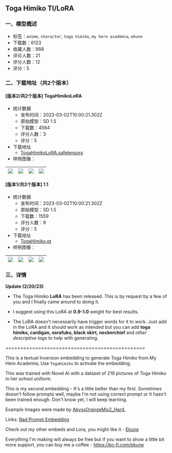 ## Toga Himiko TI/LoRA
### 一、模型概述

- 标签：`anime`, `character`, `toga himiko`, `my hero academia`, `ekune`
- 下载数：6123
- 收藏人数：988
- 评论人数：21
- 评分人数：12
- 评分：5

### 二、下载地址（共2个版本）

#### [版本2/共2个版本] TogaHimikoLoRA

- 统计数据
  - 发布时间：2023-03-02T10:00:21.302Z
  - 原始模型：SD 1.5
  - 下载数：4564
  - 评分人数：3
  - 评分：5
- 下载地址
  - [TogaHimikoLoRA.safetensors](https://civitai.com/api/download/models/13358)
- 样例图像：

| <img src="https://image.civitai.com/xG1nkqKTMzGDvpLrqFT7WA/61ae8f0d-eb8e-4b74-58ec-c37b025c6400/width=450/129169.jpeg" /> | <img src="https://image.civitai.com/xG1nkqKTMzGDvpLrqFT7WA/7a8a4eaf-e1d1-4510-799d-7360738b6000/width=450/129168.jpeg" /> | <img src="https://image.civitai.com/xG1nkqKTMzGDvpLrqFT7WA/4d39c26b-f9f8-4aa9-6f14-348967e9e800/width=450/129167.jpeg" /> | <img src="https://image.civitai.com/xG1nkqKTMzGDvpLrqFT7WA/b3fe557e-f04b-4b24-ffe9-c7fb938d4300/width=450/129166.jpeg" /> |
| ---- | ---- | ---- | ---- |

#### [版本1/共2个版本] 1.1

- 统计数据
  - 发布时间：2023-03-02T10:00:21.302Z
  - 原始模型：SD 1.5
  - 下载数：1559
  - 评分人数：9
  - 评分：5
- 下载地址
  - [TogaHimiko.pt](https://civitai.com/api/download/models/5556)
- 样例图像：

| <img src="https://image.civitai.com/xG1nkqKTMzGDvpLrqFT7WA/6e41ccdc-6f28-4095-6395-c40fd4de6b00/width=450/44233.jpeg" /> | <img src="https://image.civitai.com/xG1nkqKTMzGDvpLrqFT7WA/b17b047e-2bfb-45a3-751b-a5ba54859300/width=450/44232.jpeg" /> | <img src="https://image.civitai.com/xG1nkqKTMzGDvpLrqFT7WA/e0f43625-8fa9-4707-39c1-36853c1b5100/width=450/44230.jpeg" /> | <img src="https://image.civitai.com/xG1nkqKTMzGDvpLrqFT7WA/493f01ab-d3b0-41d0-6ef3-cd3fb9ef2400/width=450/44231.jpeg" /> |
| ---- | ---- | ---- | ---- |


### 三、详情
<p><strong>Update (2/20/23)</strong></p><ul><li><p>The Toga Himiko <strong>LoRA</strong> has been released. This is by request by a few of you and I finally came around to doing it.</p></li><li><p>I suggest using this LoRA at <strong>0.9-1.0</strong> weight for best results.</p></li><li><p>The LoRA doesn't necessarily have trigger words for it to work. Just add in the LoRA and It should work as intended but you can add <strong>toga himiko, cardigan, serafuku, black skirt, neckerchief </strong>and <em>other descriptive tags</em> to help with generating.</p></li></ul><p>===============================================</p><p>This is a textual Inversion embedding to generate Toga Himiko from My Hero Academia, Use <code>TogaHimiko</code> to activate the embedding.</p><p></p><p>This was trained with Novel AI with a dataset of 219 pictures of Toga Himiko in her school uniform.</p><p></p><p>This is my second embedding - It's a little better than my first. Sometimes doesn't follow prompts well, maybe I'm not using correct prompt or It hasn't been trained enough. Don't know yet, I will keep learning.</p><p></p><p>Example Images were made by <a target="_blank" rel="ugc" href="https://huggingface.co/WarriorMama777/OrangeMixs/tree/main/Models/AbyssOrangeMix2">AbyssOrangeMix2_Hard.</a></p><p></p><p>Links: <a target="_blank" rel="ugc" href="https://huggingface.co/datasets/Nerfgun3/bad_prompt">Bad Prompt Embedding</a></p><p>Check out my other embeds and Lora, you might like it - <a target="_blank" rel="ugc" href="https://civitai.com/user/ekune">Ekune</a></p><p>Everything I'm making will always be free but if you want to show a little bit more support, you can buy me a coffee - <a target="_blank" rel="ugc" href="https://ko-fi.com/ekune">https://ko-fi.com/ekune</a></p>
